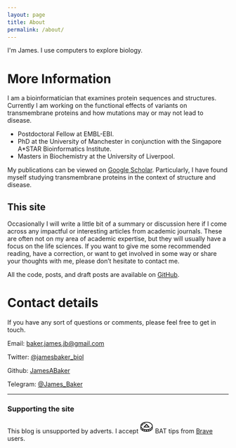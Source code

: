 ```yaml
---
layout: page
title: About
permalink: /about/
---
```


I'm James. I use computers to explore biology.

# More Information

I am a bioinformatician that examines protein sequences and structures.
Currently I am working on the functional effects of variants on transmembrane proteins and how mutations may or may not lead to disease.
 - Postdoctoral Fellow at EMBL-EBI.
 - PhD at the University of Manchester in conjunction with the Singapore A*STAR Bioinformatics Institute.
 - Masters in Biochemistry at the University of Liverpool.

My publications can be viewed on [Google Scholar](https://scholar.google.co.uk/citations?user=hbR8DVYAAAAJ&hl=en).
Particularly, I have found myself studying transmembrane proteins in the context of structure and disease.

## This site

Occasionally I will write a little bit of a summary or discussion here if I come across any impactful or interesting articles from academic journals.
These are often not on my area of academic expertise, but they will usually have a focus on the life sciences.
If you want to give me some recommended reading, have a correction, or want to get involved in some way or share your thoughts with me, please don’t hesitate to contact me.

All the code, posts, and draft posts are available on ​[GitHub](https://github.com/JamesABaker/jamesabaker.github.io).

# Contact details

If you have any sort of questions or comments, please feel free to get in touch.

Email: [baker.james.jb@gmail.com](mailto:baker.james.jb@gmail.com)

Twitter: [@jamesbaker_biol](https://twitter.com/jamesbaker_biol)

Github: [JamesABaker](https://github.com/JamesABaker)

Telegram: [@James_Baker](https://telegram.me/James_Baker)


---


### Supporting the site

This blog is unsupported by adverts.
I accept <img src="/images/batcoin.svg" alt="drawing" width="30"/> BAT tips from [Brave](https://brave.com/jam505) users.
